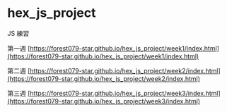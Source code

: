 # hex_js_project

 JS 練習
 
第一週 [https://forest079-star.github.io/hex_js_project/week1/index.html](https://forest079-star.github.io/hex_js_project/week1/index.html)

第二週 [https://forest079-star.github.io/hex_js_project/week2/index.html](https://forest079-star.github.io/hex_js_project/week2/index.html)

第三週 [https://forest079-star.github.io/hex_js_project/week3/index.html](https://forest079-star.github.io/hex_js_project/week3/index.html)
